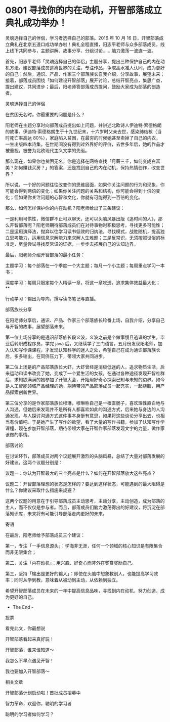 # 0801 寻找你的内在动机，开智部落成立典礼成功举办！

灵魂选择自己的伴侣，学习者选择自己的部落。2016 年 10 月 16 日，开智部落成立典礼在北京五道口成功举办啦！典礼全程直播，阳志平老师与众多部落成员，线上线下共同参与，主题讲解、故事分享、分组讨论…… 脑力激荡一波连一波。

首先，阳志平老师「灵魂选择自己的伴侣」主题分享，提出三种保护自己的内在动机方法。建议部落成员逃离世界的关注，专注作品，争取高水准人认同，成为更好的自己；然后，通识、产品、作家三个部落族长自我介绍，分享故事，展望未来；接着，部落成员围绕「如何建设开智部落」展开讨论，总结开智亮点，集思广益，提出建议，共同进步；最后，阳老师答部落成员提问，鼓励大家成为部落的创造者。

灵魂选择自己的伴侣

在贫困无名时，你最重要的问题是什么？

阳老师在主题分享时向部落成员提出如上问题，并讲述北欧诗人伊迪特·索德格朗的故事。伊迪特·索德格朗生于十九世纪末，十六岁时父亲去世，感染肺结核（当时死亡率高达 80%），家庭陷入贫困，在最穷的时候她甚至卖掉了自己的内衣，一生出版四本诗集，在世期间没有得到过外界好的评价，去世多年后，她的作品才被重视，被誉为北欧现代主义文学的先驱。

那么现在，如果你也贫困无名，你是选择在网络查找「月薪三千，如何变成白富美？如何赚钱买房？」的答案，还是找到自己的内在动机，保持热情创作，改变世界？

所以说，一个好的问题往往改变你的思维层面，如果你关注问题的行为和现象，你可能会得到两倍的变化；如果你关注问题的关系和结构，你可能会得到十倍的变化；但如果你关注问题的心智和文化，你就有可能得到一百倍的变化。

那么，如何怎样保护你的内在动机？阳老师给出了三条建议：

一是利用可供性，微信群不止可以聊天，还可以头脑风暴出版《追时间的人》，那么开智部落呢？阳老师期待部落成员们在对待事物时积极思考，寻找更多可能性；二是运用演绎法，抛弃以往学习读书低效的归纳法，寻找模式，战胜随机，提高独立思考能力，运用信息求解能力来求解人生难题；三是反常识，无须按照世俗的标准走，尽量尝试寻找反常识的证据，一步步去拓展自己的认知边界。

最后，阳老师介绍开智部落的最小任务：

主题学习：每个部落在一个季度一个大主题；每月一个小主题；每周重点学习一本书；

深度学习：每周只限定每个人精读一章，将这一章吃透，追求集体效益最大化；**

行动学习：输出为导向，撰写读书笔记与直播。

部落族长分享

在阳老师分享后，通识、产品、作家三个部落族长轮番上场，自我介绍，分享自己与开智的故事，展望部落未来。

第一位上场分享的是通识部落族长段义波，义波之前是个做事慢且逃课的学生，毕业后转职成程序员，学完 java 后，又继续学了三门语言，五月份发现阳老师，加入认知写作课课程，才发现认知科学的迷人之处，希望自己在成为通识部落族长后，多多输出，在同侪压力下，带领大家共同进步。

第二位上场是的产品部落族长大虾，大虾曾经是消极低迷的人，追求物质生活，后来运动和读书改变了她，变成了一个爱生活的女孩。在通过各种途径发现开智社群后，求知欲满满的她参加了开智大会，开始用好奇心探索已知与未知的边界。如今是人工智能领域产品经理的她，期待带领产品部落成员一起充实，一起烧脑，用产品探索创新世界。

第三位分享的是作家部落族长穆琳，穆琳称自己是一根直肠子，喜欢理性直白地与人沟通，但她后来发现并不是所有人都喜欢如此的沟通方式，后来她与身边的人沟通发现，与人探讨沟通方式这件事本身挺有意思，如果将这些谈论分享出去，也相当有价值吧。于是她产生了写作的欲望，看了大量的写作书籍，参加了认知写作学课程，现在参加开智部落，期待带领大家在开智作家部落发现文字的力量，做作家该做的事情。

部落讨论

在讨论环节，部落成员对两个议题展开激烈的头脑风暴，总结了大量对部落发展的好建议。这两个议题分别是：

议题一：你认为开智最大的三个亮点是什么？如何在开智部落放大这些亮点？

议题二：开智部落理想的状态是怎样的？要达到这样状态，可能遇到的最大阻碍是什么？你建议采取什么措施来规避？

这两个议题的用意在于引导部落成员主动思考，主动分享，主动创造，成为部落的主人，而不仅仅是参与者。而且，部落成员们脑力激荡得出的好建议，将沉淀在部落知识库，未来将有可能引导部落走向更好的未来。

寄语

在最后，阳老师给予部落成员三个建议：

第一，专注「一手信息源头」：学海非无涯，任何一个领域的核心知识是有限集合而非无限集合；

第二，关注「内在动机」：用兴趣、好奇心而非外在奖赏奖励自己。

第三，坚持「输出是更好的输入」：即使在头脑中想象教别人，也能提高学习效率；同时从学到教，意味着从被动到主动，从依赖到独立。

希望开智部落成员在未来的一年中提高信息品味，寻找到内在动机，努力创造，成为更好的自己。

- The End -

投票

看完此文，你最想说

开智部落看起来真好玩！

开智部落，谁来谁知道～

我怎么不早点遇见开智！

我也要加入开智部落～

相关文章

开智部落计划启动啦！首批成员招募中

智力革命，欢迎你，聪明的学习者

聪明的学习者如何学习？

